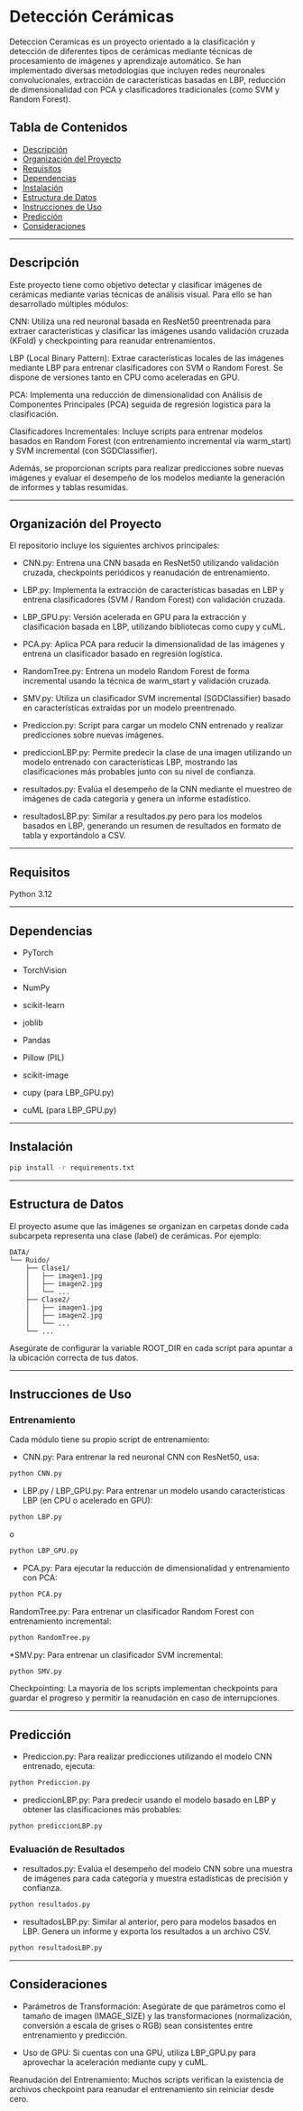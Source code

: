# Detección Cerámicas

Deteccion Ceramicas es un proyecto orientado a la clasificación y detección de diferentes tipos de cerámicas mediante técnicas de procesamiento de imágenes y aprendizaje automático. Se han implementado diversas metodologías que incluyen redes neuronales convolucionales, extracción de características basadas en LBP, reducción de dimensionalidad con PCA y clasificadores tradicionales (como SVM y Random Forest).


## Tabla de Contenidos

- [Descripción](#descripción)
- [Organización del Proyecto](#organización-del-proyecto)
- [Requisitos](#requisitos)
- [Dependencias](#dependencias)
- [Instalación](#instalación)
- [Estructura de Datos](#estructura-de-datos)
- [Instrucciones de Uso](#instrucciones-de-uso)
- [Predicción](#predicción)
- [Consideraciones](#consideraciones)

---

## Descripción

Este proyecto tiene como objetivo detectar y clasificar imágenes de cerámicas mediante varias técnicas de análisis visual. Para ello se han desarrollado múltiples módulos:

CNN: Utiliza una red neuronal basada en ResNet50 preentrenada para extraer características y clasificar las imágenes usando validación cruzada (KFold) y checkpointing para reanudar entrenamientos.

LBP (Local Binary Pattern): Extrae características locales de las imágenes mediante LBP para entrenar clasificadores con SVM o Random Forest. Se dispone de versiones tanto en CPU como aceleradas en GPU.

PCA: Implementa una reducción de dimensionalidad con Análisis de Componentes Principales (PCA) seguida de regresión logística para la clasificación.

Clasificadores Incrementales: Incluye scripts para entrenar modelos basados en Random Forest (con entrenamiento incremental vía warm_start) y SVM incremental (con SGDClassifier).

Además, se proporcionan scripts para realizar predicciones sobre nuevas imágenes y evaluar el desempeño de los modelos mediante la generación de informes y tablas resumidas.

---

## Organización del Proyecto

El repositorio incluye los siguientes archivos principales:

* CNN.py: Entrena una CNN basada en ResNet50 utilizando validación cruzada, checkpoints periódicos y reanudación de entrenamiento.

* LBP.py: Implementa la extracción de características basadas en LBP y entrena clasificadores (SVM / Random Forest) con validación cruzada.

* LBP_GPU.py: Versión acelerada en GPU para la extracción y clasificación basada en LBP, utilizando bibliotecas como cupy y cuML.

* PCA.py: Aplica PCA para reducir la dimensionalidad de las imágenes y entrena un clasificador basado en regresión logística.

* RandomTree.py: Entrena un modelo Random Forest de forma incremental usando la técnica de warm_start y validación cruzada.

* SMV.py: Utiliza un clasificador SVM incremental (SGDClassifier) basado en características extraídas por un modelo preentrenado.

* Prediccion.py: Script para cargar un modelo CNN entrenado y realizar predicciones sobre nuevas imágenes.

* prediccionLBP.py: Permite predecir la clase de una imagen utilizando un modelo entrenado con características LBP, mostrando las clasificaciones más probables junto con su nivel de confianza.

* resultados.py: Evalúa el desempeño de la CNN mediante el muestreo de imágenes de cada categoría y genera un informe estadístico.

* resultadosLBP.py: Similar a resultados.py pero para los modelos basados en LBP, generando un resumen de resultados en formato de tabla y exportándolo a CSV.

---

## Requisitos
Python 3.12

---

## Dependencias
* PyTorch

* TorchVision

* NumPy

* scikit-learn

* joblib

* Pandas

* Pillow (PIL)

* scikit-image

* cupy (para LBP_GPU.py)

* cuML (para LBP_GPU.py)

---

## Instalación
```bash
pip install -r requirements.txt
```

---

## Estructura de Datos
El proyecto asume que las imágenes se organizan en carpetas donde cada subcarpeta representa una clase (label) de cerámicas. Por ejemplo:
```
DATA/
└── Ruido/
    ├── Clase1/
    │   ├── imagen1.jpg
    │   ├── imagen2.jpg
    │   └── ...
    ├── Clase2/
    │   ├── imagen1.jpg
    │   ├── imagen2.jpg
    │   └── ...
    └── ...
```
Asegúrate de configurar la variable ROOT_DIR en cada script para apuntar a la ubicación correcta de tus datos.

---

## Instrucciones de Uso
### Entrenamiento
Cada módulo tiene su propio script de entrenamiento:

* CNN.py:
Para entrenar la red neuronal CNN con ResNet50, usa:

```bash
python CNN.py
```

* LBP.py / LBP_GPU.py:
Para entrenar un modelo usando características LBP (en CPU o acelerado en GPU):

```bash
python LBP.py
```
o
```bash
python LBP_GPU.py
```

* PCA.py:
Para ejecutar la reducción de dimensionalidad y entrenamiento con PCA:

```bash
python PCA.py
```

RandomTree.py:
Para entrenar un clasificador Random Forest con entrenamiento incremental:

```bash
python RandomTree.py
```

*SMV.py:
Para entrenar un clasificador SVM incremental:

```bash
python SMV.py
```

Checkpointing:
La mayoría de los scripts implementan checkpoints para guardar el progreso y permitir la reanudación en caso de interrupciones.

---

## Predicción

* Prediccion.py:
Para realizar predicciones utilizando el modelo CNN entrenado, ejecuta:

```bash
python Prediccion.py
```

* prediccionLBP.py:
Para predecir usando el modelo basado en LBP y obtener las clasificaciones más probables:

```bash
python prediccionLBP.py
```

### Evaluación de Resultados
* resultados.py:
Evalúa el desempeño del modelo CNN sobre una muestra de imágenes para cada categoría y muestra estadísticas de precisión y confianza.

```bash
python resultados.py
```

* resultadosLBP.py:
Similar al anterior, pero para modelos basados en LBP. Genera un informe y exporta los resultados a un archivo CSV.

```bash
python resultadosLBP.py
```

---

## Consideraciones
* Parámetros de Transformación:
Asegúrate de que parámetros como el tamaño de imagen (IMAGE_SIZE) y las transformaciones (normalización, conversión a escala de grises o RGB) sean consistentes entre entrenamiento y predicción.

* Uso de GPU:
Si cuentas con una GPU, utiliza LBP_GPU.py para aprovechar la aceleración mediante cupy y cuML.

Reanudación del Entrenamiento:
Muchos scripts verifican la existencia de archivos checkpoint para reanudar el entrenamiento sin reiniciar desde cero.
